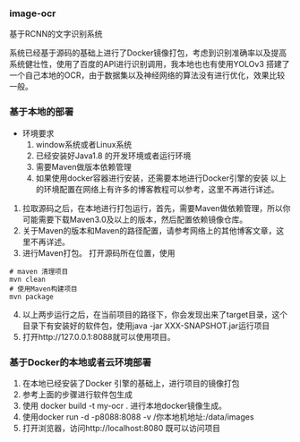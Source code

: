### image-ocr
基于RCNN的文字识别系统

系统已经基于源码的基础上进行了Docker镜像打包，考虑到识别准确率以及提高系统健壮性，使用了百度的API进行识别调用，我本地也也有使用YOLOv3
搭建了一个自己本地的OCR，由于数据集以及神经网络的算法没有进行优化，效果比较一般。

### 基于本地的部署

- 环境要求
  1. window系统或者Linux系统
  2. 已经安装好Java1.8 的开发环境或者运行环境
  3. 需要Maven做版本依赖管理
  4. 如果使用docker容器进行安装，还需要本地进行Docker引擎的安装
以上的环境配置在网络上有许多的博客教程可以参考，这里不再进行详述。

1. 拉取源码之后，在本地进行打包运行，首先，需要Maven做依赖管理，所以你可能需要下载Maven3.0及以上的版本，然后配置依赖镜像仓库。
2. 关于Maven的版本和Maven的路径配置，请参考网络上的其他博客文章，这里不再详述。
3. 进行Maven打包。 打开源码所在位置，使用
```shell
# maven 清理项目
mvn clean
# 使用Maven构建项目
mvn package
```
4. 以上两步运行之后，在当前项目的路径下，你会发现出来了target目录，这个目录下有安装好的软件包，使用java -jar   XXX-SNAPSHOT.jar运行项目
5. 打开http://127.0.0.1:8088就可以使用项目。


### 基于Docker的本地或者云环境部署
1. 在本地已经安装了Docker 引擎的基础上，进行项目的镜像打包
2. 参考上面的步骤进行软件包生成
3. 使用 docker build -t my-ocr . 进行本地docker镜像生成。
3. 使用docker run -d -p8088:8088 -v /你本地机地址:/data/images
4. 打开浏览器，访问http://localhost:8080 既可以访问项目
